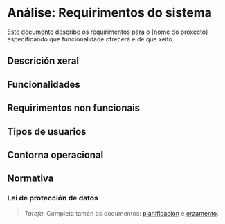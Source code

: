 # Análise: Requirimentos do sistema

Este documento describe os requirimentos para o \[nome do proxecto\] especificando que funcionalidade ofrecerá e de que xeito.

## Descrición xeral

## Funcionalidades

## Requirimentos non funcionais

## Tipos de usuarios

## Contorna operacional

## Normativa

### Lei de protección de datos

> *Tarefa*: Completa tamén os documentos: [planificación](a2_planificacion.md) e [orzamento](a3_orzamento.md).
